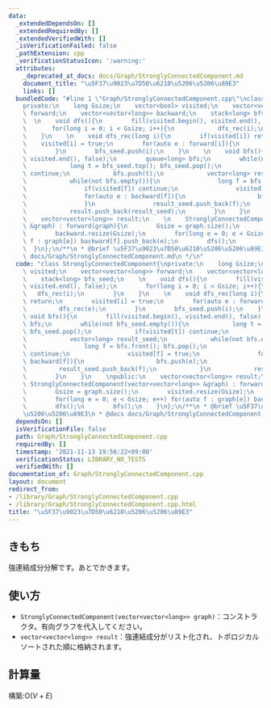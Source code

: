 ```yaml
---
data:
  _extendedDependsOn: []
  _extendedRequiredBy: []
  _extendedVerifiedWith: []
  _isVerificationFailed: false
  _pathExtension: cpp
  _verificationStatusIcon: ':warning:'
  attributes:
    _deprecated_at_docs: docs/Graph/StronglyConnectedComponent.md
    document_title: "\u5F37\u9023\u7D50\u6210\u5206\u5206\u89E3"
    links: []
  bundledCode: "#line 1 \"Graph/StronglyConnectedComponent.cpp\"\nclass StronglyConnectedComponent{\n\
    private:\n    long Gsize;\n    vector<bool> visited;\n    vector<vector<long>>\
    \ forward;\n    vector<vector<long>> backward;\n    stack<long> bfs_seed;\n  \
    \  \n    void dfs(){\n        fill(visited.begin(), visited.end(), false);\n \
    \       for(long i = 0; i < Gsize; i++){\n            dfs_rec(i);\n        }\n\
    \    }\n    \n    void dfs_rec(long i){\n        if(visited[i]) return;\n    \
    \    visited[i] = true;\n        for(auto e : forward[i]){\n            dfs_rec(e);\n\
    \        }\n        bfs_seed.push(i);\n    }\n    \n    void bfs(){\n        fill(visited.begin(),\
    \ visited.end(), false);\n        queue<long> bfs;\n        while(not bfs_seed.empty()){\n\
    \            long t = bfs_seed.top(); bfs_seed.pop();\n            if(visited[t])\
    \ continue;\n            bfs.push(t);\n            vector<long> result_seed;\n\
    \            while(not bfs.empty()){\n                long f = bfs.front(); bfs.pop();\n\
    \                if(visited[f]) continue;\n                visited[f] = true;\n\
    \                for(auto e : backward[f]){\n                    bfs.push(e);\n\
    \                }\n                result_seed.push_back(f);\n            }\n\
    \            result.push_back(result_seed);\n        }\n    }\n    \npublic:\n\
    \    vector<vector<long>> result;\n    \n    StronglyConnectedComponent(vector<vector<long>>\
    \ &graph) : forward(graph){\n        Gsize = graph.size();\n        visited.resize(Gsize);\n\
    \        backward.resize(Gsize);\n        for(long e = 0; e < Gsize; e++) for(auto\
    \ f : graph[e]) backward[f].push_back(e);\n        dfs();\n        bfs();\n  \
    \  }\n};\n/**\n * @brief \u5F37\u9023\u7D50\u6210\u5206\u5206\u89E3\n * @docs\
    \ docs/Graph/StronglyConnectedComponent.md\n */\n"
  code: "class StronglyConnectedComponent{\nprivate:\n    long Gsize;\n    vector<bool>\
    \ visited;\n    vector<vector<long>> forward;\n    vector<vector<long>> backward;\n\
    \    stack<long> bfs_seed;\n    \n    void dfs(){\n        fill(visited.begin(),\
    \ visited.end(), false);\n        for(long i = 0; i < Gsize; i++){\n         \
    \   dfs_rec(i);\n        }\n    }\n    \n    void dfs_rec(long i){\n        if(visited[i])\
    \ return;\n        visited[i] = true;\n        for(auto e : forward[i]){\n   \
    \         dfs_rec(e);\n        }\n        bfs_seed.push(i);\n    }\n    \n   \
    \ void bfs(){\n        fill(visited.begin(), visited.end(), false);\n        queue<long>\
    \ bfs;\n        while(not bfs_seed.empty()){\n            long t = bfs_seed.top();\
    \ bfs_seed.pop();\n            if(visited[t]) continue;\n            bfs.push(t);\n\
    \            vector<long> result_seed;\n            while(not bfs.empty()){\n\
    \                long f = bfs.front(); bfs.pop();\n                if(visited[f])\
    \ continue;\n                visited[f] = true;\n                for(auto e :\
    \ backward[f]){\n                    bfs.push(e);\n                }\n       \
    \         result_seed.push_back(f);\n            }\n            result.push_back(result_seed);\n\
    \        }\n    }\n    \npublic:\n    vector<vector<long>> result;\n    \n   \
    \ StronglyConnectedComponent(vector<vector<long>> &graph) : forward(graph){\n\
    \        Gsize = graph.size();\n        visited.resize(Gsize);\n        backward.resize(Gsize);\n\
    \        for(long e = 0; e < Gsize; e++) for(auto f : graph[e]) backward[f].push_back(e);\n\
    \        dfs();\n        bfs();\n    }\n};\n/**\n * @brief \u5F37\u9023\u7D50\u6210\
    \u5206\u5206\u89E3\n * @docs docs/Graph/StronglyConnectedComponent.md\n */\n"
  dependsOn: []
  isVerificationFile: false
  path: Graph/StronglyConnectedComponent.cpp
  requiredBy: []
  timestamp: '2021-11-13 19:56:22+09:00'
  verificationStatus: LIBRARY_NO_TESTS
  verifiedWith: []
documentation_of: Graph/StronglyConnectedComponent.cpp
layout: document
redirect_from:
- /library/Graph/StronglyConnectedComponent.cpp
- /library/Graph/StronglyConnectedComponent.cpp.html
title: "\u5F37\u9023\u7D50\u6210\u5206\u5206\u89E3"
---
```

## きもち

強連結成分分解です。あとでかきます。  

## 使い方  
- `StronglyConnectedComponent(vector<vector<long>> graph)`：コンストラクタ。有向グラフを代入してください。  
- `vector<vector<long>> result`：強連結成分がリスト化され、トポロジカルソートされた順に格納されます。  

## 計算量

構築:$\mathrm{O}(V + E)$
